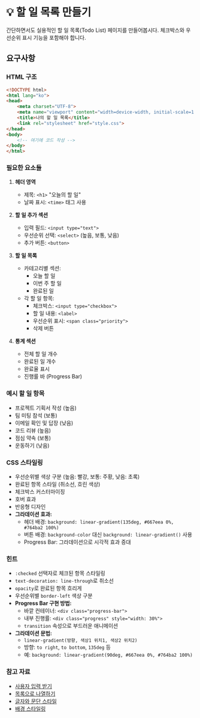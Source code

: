 # 💡 할 일 목록 만들기

간단하면서도 실용적인 할 일 목록(Todo List) 페이지를 만들어봅시다. 체크박스와 우선순위 표시 기능을 포함해야 합니다.

## 요구사항

### HTML 구조
```html
<!DOCTYPE html>
<html lang="ko">
<head>
    <meta charset="UTF-8">
    <meta name="viewport" content="width=device-width, initial-scale=1.0">
    <title>나의 할 일 목록</title>
    <link rel="stylesheet" href="style.css">
</head>
<body>
    <!-- 여기에 코드 작성 -->
</body>
</html>
```

### 필요한 요소들

1. **헤더 영역**
   - 제목: `<h1>` "오늘의 할 일"
   - 날짜 표시: `<time>` 태그 사용

2. **할 일 추가 섹션**
   - 입력 필드: `<input type="text">`
   - 우선순위 선택: `<select>` (높음, 보통, 낮음)
   - 추가 버튼: `<button>`

3. **할 일 목록**
   - 카테고리별 섹션:
     - 오늘 할 일
     - 이번 주 할 일
     - 완료된 일
   - 각 할 일 항목:
     - 체크박스: `<input type="checkbox">`
     - 할 일 내용: `<label>`
     - 우선순위 표시: `<span class="priority">`
     - 삭제 버튼

4. **통계 섹션**
   - 전체 할 일 개수
   - 완료된 일 개수
   - 완료율 표시
   - 진행률 바 (Progress Bar)

### 예시 할 일 항목
- 프로젝트 기획서 작성 (높음)
- 팀 미팅 참석 (보통)
- 이메일 확인 및 답장 (낮음)
- 코드 리뷰 (높음)
- 점심 약속 (보통)
- 운동하기 (낮음)

### CSS 스타일링
- 우선순위별 색상 구분 (높음: 빨강, 보통: 주황, 낮음: 초록)
- 완료된 항목 스타일 (취소선, 흐린 색상)
- 체크박스 커스터마이징
- 호버 효과
- 반응형 디자인
- **그라데이션 효과:**
  - 헤더 배경: `background: linear-gradient(135deg, #667eea 0%, #764ba2 100%)`
  - 버튼 배경: `background-color` 대신 `background: linear-gradient()` 사용
  - Progress Bar: 그라데이션으로 시각적 효과 증대

### 힌트
- `:checked` 선택자로 체크된 항목 스타일링
- `text-decoration: line-through`로 취소선
- `opacity`로 완료된 항목 흐리게
- 우선순위별 `border-left` 색상 구분
- **Progress Bar 구현 방법:**
  - 바깥 컨테이너: `<div class="progress-bar">`
  - 내부 진행률: `<div class="progress" style="width: 30%">`
  - `transition` 속성으로 부드러운 애니메이션
- **그라데이션 문법:**
  - `linear-gradient(방향, 색상1 위치1, 색상2 위치2)`
  - 방향: `to right`, `to bottom`, `135deg` 등
  - 예: `background: linear-gradient(90deg, #667eea 0%, #764ba2 100%)`

### 참고 자료
- [사용자 입력 받기](https://www.yalco.kr/@html-css/1-9)
- [목록으로 나열하기](https://www.yalco.kr/@html-css/1-4)
- [글자와 문단 스타일](https://www.yalco.kr/@html-css/2-2)
- [배경 스타일링](https://www.yalco.kr/@html-css/2-8)